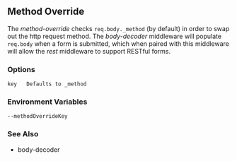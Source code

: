 ## Method Override

The _method-override_ checks `req.body._method` (by default) in order to swap out the http request method.
The _body-decoder_ middleware will populate `req.body` when a form is submitted, which when paired with
this middleware will allow the _rest_ middleware to support RESTful forms.

### Options

    key   Defaults to _method

### Environment Variables

    --methodOverrideKey

### See Also

  * body-decoder